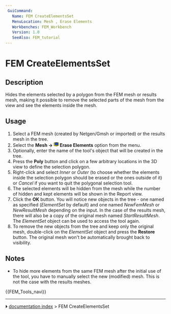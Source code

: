 ```yaml
---
 GuiCommand:
   Name: FEM CreateElementsSet
   MenuLocation: Mesh , Erase Elements
   Workbenches: FEM_Workbench
   Version: 1.0
   SeeAlso: FEM_tutorial
---
```


# FEM CreateElementsSet

## Description

Hides the elements selected by a polygon from the FEM mesh or results mesh, making it possible to remove the selected parts of the mesh from the view and see the elements inside the mesh.

## Usage

1.  Select a FEM mesh (created by Netgen/Gmsh or imported) or the results mesh in the tree.
2.  Select the **Mesh → <img src="images/FEM_CreateElementsSet.svg" width=16px> Erase Elements** option from the menu.
3.  Optionally, enter the name of the tool\'s object that will be created in the tree.
4.  Press the **Poly** button and click on a few arbitrary locations in the 3D view to define the selection polygon.
5.  Right-click and select *Inner* or *Outer* (to choose whether the elements inside the selection polygon should be erased or the ones outside of it) or *Cancel* if you want to quit the polygonal selection tool.
6.  The selected elements will be hidden from the mesh while the number of hidden and kept elements will be shown in the Report view.
7.  Click the **OK** button. You will notice new objects in the tree - one named as specified (*ElementSet* by default) and one named *NewFemMesh* or *NewResultMesh* depending on the input. In the case of the results mesh, there will also be a copy of the original mesh named *StartResultMesh*. The *ElementSet* object can be used to access the tool again.
8.  To remove the new objects from the tree and keep only the original mesh, double-click on the *ElementSet* object and press the **Restore** button. The original mesh won\'t be automatically brought back to visibility.

## Notes

-   To hide more elements from the same FEM mesh after the initial use of the tool, you have to manually select the new (modified) mesh. This is not the case with the results meshes.




 {{FEM_Tools_navi}}



---
⏵ [documentation index](../README.md) > FEM CreateElementsSet
